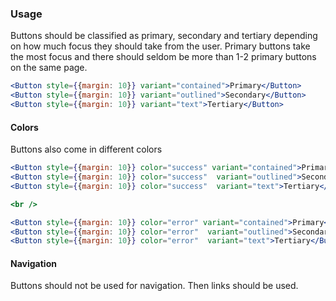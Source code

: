 ### Usage

Buttons should be classified as primary, secondary and tertiary depending on how
much focus they should take from the user. Primary buttons take the most focus
and there should seldom be more than 1-2 primary buttons on the same page.

```jsx padded
<Button style={{margin: 10}} variant="contained">Primary</Button>
<Button style={{margin: 10}} variant="outlined">Secondary</Button>
<Button style={{margin: 10}} variant="text">Tertiary</Button>
```

#### Colors

Buttons also come in different colors

```jsx padded
<Button style={{margin: 10}} color="success" variant="contained">Primary</Button>
<Button style={{margin: 10}} color="success"  variant="outlined">Secondary</Button>
<Button style={{margin: 10}} color="success"  variant="text">Tertiary</Button>

<br />

<Button style={{margin: 10}} color="error" variant="contained">Primary</Button>
<Button style={{margin: 10}} color="error"  variant="outlined">Secondary</Button>
<Button style={{margin: 10}} color="error"  variant="text">Tertiary</Button>
```

#### Navigation

Buttons should not be used for navigation. Then links should be used.
